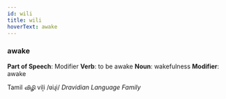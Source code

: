 ```yaml
---
id: wili
title: wili
hoverText: awake
---
```


### awake

**Part of Speech**: Modifier
**Verb**: to be awake
**Noun**: wakefulness
**Modifier**: awake

Tamil விழி viḻi /ʋiɻi/
*Dravidian Language Family*